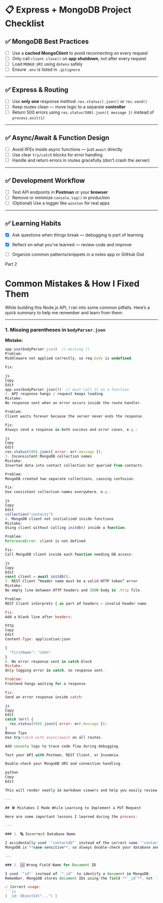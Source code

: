 # 📋 Express + MongoDB Project Checklist

## ✅ MongoDB Best Practices
- [ ] Use a **cached MongoClient** to avoid reconnecting on every request  
- [ ] Only call `client.close()` on **app shutdown**, not after every request  
- [ ] Load `MONGO_URI` using `dotenv` safely  
- [ ] Ensure `.env` is listed in `.gitignore`

---

## ✅ Express & Routing
- [ ] Use **only one** response method: `res.status().json()` or `res.send()`  
- [ ] Keep routes clean — move logic to a separate **controller**  
- [ ] Return 500 errors using `res.status(500).json({ message })` instead of `process.exit(1)`

---

## ✅ Async/Await & Function Design
- [ ] Avoid IIFEs inside async functions — just `await` directly  
- [ ] Use clear `try/catch` blocks for error handling  
- [ ] Handle and return errors in routes gracefully (don’t crash the server)

---

## ✅ Development Workflow
- [ ] Test API endpoints in **Postman** or your **browser**  
- [ ] Remove or minimize `console.log()` in production  
- [ ] (Optional) Use a logger like `winston` for real apps

---

## ✅ Learning Habits
- [x] Ask questions when things break — debugging is part of learning  
- [x] Reflect on what you’ve learned — review code and improve  
- [ ] Organize common patterns/snippets in a notes app or GitHub Gist


Part 2

# Common Mistakes & How I Fixed Them

While building this Node.js API, I ran into some common pitfalls. Here’s a quick summary to help me remember and learn from them:

---

### 1. Missing parentheses in `bodyParser.json`

**Mistake:**  
```js
app.use(bodyParser.json)  // missing ()
Problem:
Middleware not applied correctly, so req.body is undefined.

Fix:

js
Copy
Edit
app.use(bodyParser.json())  // must call it as a function
2. API response hangs / request keeps loading
Mistake:
No response sent when an error occurs inside the route handler.

Problem:
Client waits forever because the server never ends the response.

Fix:
Always send a response in both success and error cases, e.g.:

js
Copy
Edit
res.status(500).json({ error: err.message });
3. Inconsistent MongoDB collection names
Mistake:
Inserted data into contact collection but queried from contacts.

Problem:
MongoDB created two separate collections, causing confusion.

Fix:
Use consistent collection names everywhere, e.g.:

js
Copy
Edit
collection("contacts")
4. MongoDB client not initialized inside functions
Mistake:
Using client without calling initdb() inside a function.

Problem:
ReferenceError: client is not defined

Fix:
Call MongoDB client inside each function needing DB access:

js
Copy
Edit
const client = await initdb();
5. REST Client “Header name must be a valid HTTP token” error
Mistake:
No empty line between HTTP headers and JSON body in .http file.

Problem:
REST Client interprets { as part of headers — invalid header name.

Fix:
Add a blank line after headers:

http
Copy
Edit
Content-Type: application/json

{
  "firstName": "John"
}
6. No error response sent in catch block
Mistake:
Only logging error in catch, no response sent.

Problem:
Frontend hangs waiting for a response.

Fix:
Send an error response inside catch:

js
Copy
Edit
catch (err) {
  res.status(500).json({ error: err.message });
}
Bonus Tips
Use try/catch with async/await on all routes.

Add console logs to trace code flow during debugging.

Test your API with Postman, REST Client, or Insomnia.

Double-check your MongoDB URI and connection handling.

python
Copy
Edit

This will render neatly in markdown viewers and help you easily review these key lessons anytime. If you want, I can help you write other README sections next!

---

## 🛠️ Mistakes I Made While Learning to Implement a PUT Request

Here are some important lessons I learned during the process:

---

### 1. 🔠 Incorrect Database Name

I accidentally used `"contactdb"` instead of the correct name `"contactDB"`.  
MongoDB is **case-sensitive**, so always double-check your database and collection names.

---

### 2. 🆔 Wrong Field Name for Document ID

I used `"id"` instead of `"_id"` to identify a document in MongoDB.  
Remember, MongoDB stores document IDs using the field **`_id`**, not `id`.

✅ Correct usage:
```js
{ _id: ObjectId("...") }
